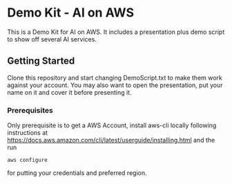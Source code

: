 # Demo Kit - AI on AWS

This is a Demo Kit for AI on AWS. It includes a presentation plus demo script to show off several AI services.

## Getting Started

Clone this repository and start changing DemoScript.txt to make them work against your account.
You may also want to open the presentation, put your name on it and cover it before presenting it.

### Prerequisites

Only prerequisite is to get a AWS Account, install aws-cli locally following instructions at https://docs.aws.amazon.com/cli/latest/userguide/installing.html and the run

```
aws configure
```

for putting your credentials and preferred region.
